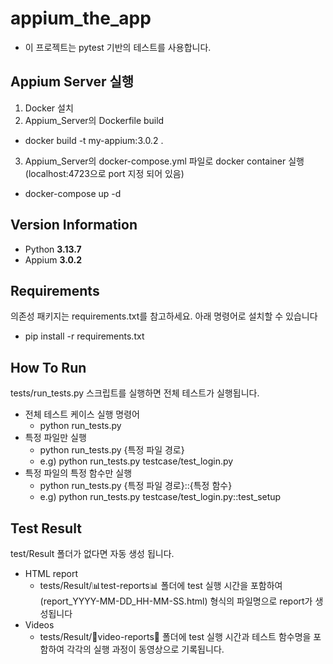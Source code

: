 # appium_the_app
- 이 프로젝트는 pytest 기반의 테스트를 사용합니다.

## Appium Server 실행
1. Docker 설치
2. Appium_Server의 Dockerfile build
  - docker build -t my-appium:3.0.2 .
3. Appium_Server의 docker-compose.yml 파일로 docker container 실행 (localhost:4723으로 port 지정 되어 있음)
  - docker-compose up -d


## Version Information
- Python **3.13.7**
- Appium **3.0.2**


## Requirements
의존성 패키지는 requirements.txt를 참고하세요.
아래 명령어로 설치할 수 있습니다
- pip install -r requirements.txt


## How To Run
tests/run_tests.py 스크립트를 실행하면 전체 테스트가 실행됩니다.
- 전체 테스트 케이스 실행 명령어
  - python run_tests.py
- 특정 파일만 실행
  - python run_tests.py {특정 파일 경로}
  - e.g) python run_tests.py testcase/test_login.py
- 특정 파일의 특정 함수만 실행
  - python run_tests.py {특정 파일 경로}::{특정 함수}
  - e.g) python run_tests.py testcase/test_login.py::test_setup


## Test Result
test/Result 폴더가 없다면 자동 생성 됩니다.
- HTML report
  - tests/Result/📊test-reports📊 폴더에 test 실행 시간을 포함하여 (report_YYYY-MM-DD_HH-MM-SS.html) 형식의 파일명으로 report가 생성됩니다
- Videos
  - tests/Result/🎥video-reports🎥 폴더에 test 실행 시간과 테스트 함수명을 포함하여 각각의 실행 과정이 동영상으로 기록됩니다.